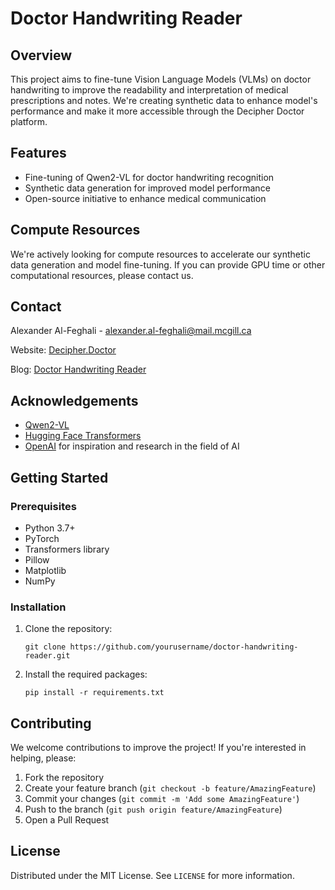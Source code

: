 # Doctor Handwriting Reader

## Overview

This project aims to fine-tune Vision Language Models (VLMs) on doctor handwriting to improve the readability and interpretation of medical prescriptions and notes. We're creating synthetic data to enhance model's performance and make it more accessible through the Decipher Doctor platform.

## Features

- Fine-tuning of Qwen2-VL for doctor handwriting recognition
- Synthetic data generation for improved model performance
- Open-source initiative to enhance medical communication

## Compute Resources

We're actively looking for compute resources to accelerate our synthetic data generation and model fine-tuning. If you can provide GPU time or other computational resources, please contact us.

## Contact

Alexander Al-Feghali - alexander.al-feghali@mail.mcgill.ca

Website: [Decipher.Doctor](https://decipher.doctor)

Blog: [Doctor Handwriting Reader](https://doctorhandwritingreader.com)

## Acknowledgements

- [Qwen2-VL](https://github.com/QwenLM/Qwen-VL)
- [Hugging Face Transformers](https://github.com/huggingface/transformers)
- [OpenAI](https://openai.com) for inspiration and research in the field of AI


## Getting Started

### Prerequisites

- Python 3.7+
- PyTorch
- Transformers library
- Pillow
- Matplotlib
- NumPy

### Installation

1. Clone the repository:
   ```
   git clone https://github.com/yourusername/doctor-handwriting-reader.git
   ```
2. Install the required packages:
   ```
   pip install -r requirements.txt
   ```

## Contributing

We welcome contributions to improve the project! If you're interested in helping, please:

1. Fork the repository
2. Create your feature branch (`git checkout -b feature/AmazingFeature`)
3. Commit your changes (`git commit -m 'Add some AmazingFeature'`)
4. Push to the branch (`git push origin feature/AmazingFeature`)
5. Open a Pull Request


## License

Distributed under the MIT License. See `LICENSE` for more information.